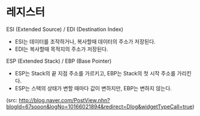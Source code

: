 레지스터
==

ESI (Extended Source) / EDI (Destination Index)
* ESI는 데이터를 조작하거나, 복사할때 데이터의 주소가 저장된다.
* EDI는 복사할때 목적지의 주소가 저장된다.


ESP (Extended Stack) / EBP (Base Pointer)
* ESP는 Stack의 끝 지점 주소를 가르키고, EBP는 Stack의 첫 시작 주소를 가리킨다.
* ESP는 스택의 상태가 변할 때마다 값이 변하지만, EBP는 변하지 않는다.


(src: http://blog.naver.com/PostView.nhn?blogId=67sooon&logNo=10166021894&redirect=Dlog&widgetTypeCall=true)
